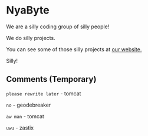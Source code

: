 # NyaByte

We are a silly coding group of silly people!

We do silly projects.

You can see some of those silly projects at [our website.](https://nyabyte.dev/)

Silly!

## Comments (Temporary)

`please rewrite later` - tomcat

`no` - geodebreaker

`aw man` - tomcat

`uwu` - zastix
